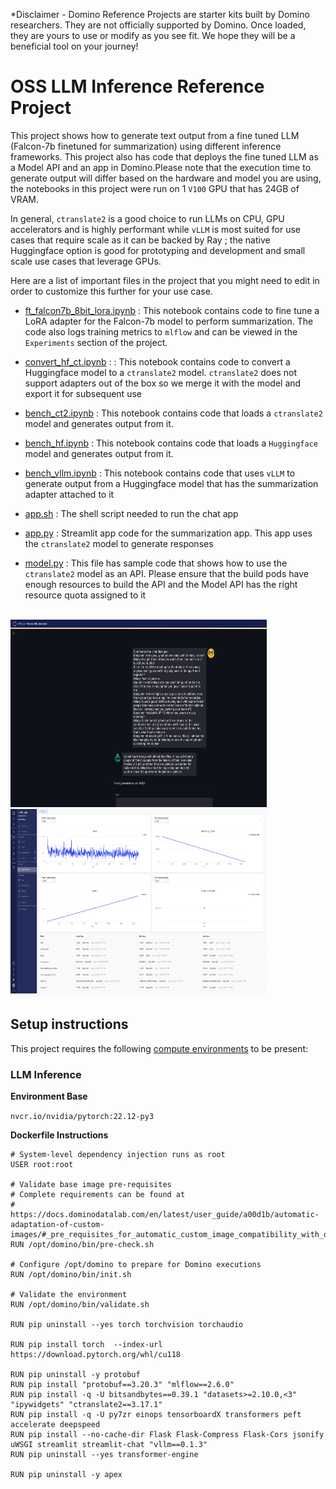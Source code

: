 *Disclaimer - Domino Reference Projects are starter kits built by Domino researchers. They are not officially supported by Domino. Once loaded, they are yours to use or modify as you see fit. We hope they will be a beneficial tool on your journey!

# OSS LLM Inference Reference Project
This project shows how to generate text output from a fine tuned LLM (Falcon-7b finetuned for summarization) using different inference frameworks. This project also has code that deploys the fine tuned LLM as a Model API and an app in Domino.Please note that the execution time to generate output will differ based on the hardware and model you are using, the notebooks in this project were run on 1 `V100` GPU that has 24GB of VRAM. 

In general, `ctranslate2` is a good choice to run LLMs on CPU, GPU accelerators and is highly performant while `vLLM` is most suited for use cases that require scale as it can be backed by Ray ; the native Huggingface option is good for prototyping and development and small scale use cases that leverage GPUs.  

Here are a list of important files in the project that you might need to edit in order to customize this further for your use case.

* [ft_falcon7b_8bit_lora.ipynb](ft_falcon7b_8bit_lora.ipynb) : This notebook contains code to fine tune a LoRA adapter for the Falcon-7b model to perform summarization. The code also logs training metrics to `mlflow` and can be viewed in the `Experiments` section of the project.

* [convert_hf_ct.ipynb](convert_hf_ct.ipynb) : : This notebook contains code to convert a Huggingface model to a `ctranslate2` model. `ctranslate2` does not support adapters out of the box so we merge it with the model and export it for subsequent use

* [bench_ct2.ipynb](bench_ct2.ipynb) : This notebook contains code that loads a `ctranslate2` model and generates output from it.
  
* [bench_hf.ipynb](bench_hf.ipynb) : This notebook contains code that loads a `Huggingface` model and generates output from it. 

* [bench_vllm.ipynb](bench_vllm.ipynb) :  This notebook contains code that uses `vLLM` to generate output from a Huggingface model that has the summarization adapter attached to it
  
* [app.sh](app.sh) : The shell script needed to run the chat app

* [app.py](app.py) : Streamlit app code for the summarization app. This app uses the `ctranslate2` model to generate responses

* [model.py](model.py) : This file has sample code that shows how to use the `ctranslate2` model as an API. Please ensure that the build pods have enough resources to build the API and the Model API has the right resource quota assigned to it
\
&nbsp;


 <p float="left">
  <img src="summarization_app.png" width="410" height="300" />
  <img src="mlflow.png" width="410" height="300" /> 
</p>




## Setup instructions

This project requires the following [compute environments](https://docs.dominodatalab.com/en/latest/user_guide/f51038/environments/) to be present:

### LLM Inference
**Environment Base** 

`nvcr.io/nvidia/pytorch:22.12-py3`

**Dockerfile Instructions**

```
# System-level dependency injection runs as root
USER root:root

# Validate base image pre-requisites
# Complete requirements can be found at
# https://docs.dominodatalab.com/en/latest/user_guide/a00d1b/automatic-adaptation-of-custom-images/#_pre_requisites_for_automatic_custom_image_compatibility_with_domino
RUN /opt/domino/bin/pre-check.sh

# Configure /opt/domino to prepare for Domino executions
RUN /opt/domino/bin/init.sh

# Validate the environment
RUN /opt/domino/bin/validate.sh

RUN pip uninstall --yes torch torchvision torchaudio

RUN pip install torch  --index-url https://download.pytorch.org/whl/cu118

RUN pip uninstall -y protobuf
RUN pip install "protobuf==3.20.3" "mlflow==2.6.0"
RUN pip install -q -U bitsandbytes==0.39.1 "datasets>=2.10.0,<3" "ipywidgets" "ctranslate2==3.17.1"
RUN pip install -q -U py7zr einops tensorboardX transformers peft accelerate deepspeed
RUN pip install --no-cache-dir Flask Flask-Compress Flask-Cors jsonify uWSGI streamlit streamlit-chat "vllm==0.1.3"
RUN pip uninstall --yes transformer-engine

RUN pip uninstall -y apex
```
